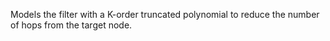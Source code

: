 Models the filter with a K-order truncated polynomial to reduce the number of hops from the target node.